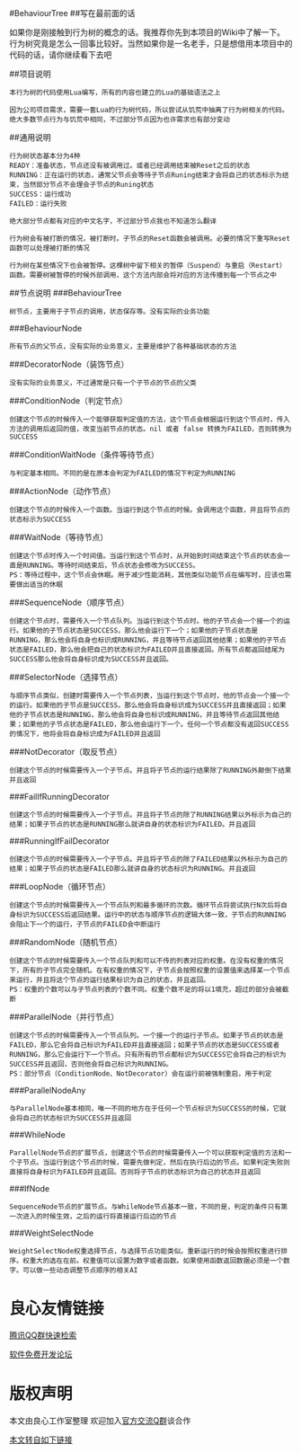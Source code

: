 #BehaviourTree
##写在最前面的话

如果你是刚接触到行为树的概念的话。我推荐你先到本项目的Wiki中了解一下。行为树究竟是怎么一回事比较好。当然如果你是一名老手，只是想借用本项目中的代码的话，请你继续看下去吧

##项目说明
~~~
本行为树的代码使用Lua编写，所有的内容也建立的Lua的基础语法之上

因为公司项目需求，需要一套Lua的行为树代码，所以尝试从饥荒中抽离了行为树相关的代码。绝大多数节点行为与饥荒中相同，不过部分节点因为也许需求也有部分变动
~~~
##通用说明
~~~
行为树状态基本分为4种
READY：准备状态，节点还没有被调用过。或者已经调用结束被Reset之后的状态
RUNNING：正在运行的状态，通常父节点会等待子节点Runing结束才会将自己的状态标示为结束，当然部分节点不会理会子节点的Runing状态
SUCCESS：运行成功
FAILED：运行失败

绝大部分节点都有对应的中文名字，不过部分节点我也不知道怎么翻译

行为树会有被打断的情况，被打断时。子节点的Reset函数会被调用。必要的情况下重写Reset函数可以处理被打断的情况

行为树在某些情况下也会被暂停。这棵树中留下相关的暂停（Suspend）与重启（Restart）函数。需要树被暂停的时候外部调用，这个方法内部会将对应的方法传播到每一个节点之中
~~~
##节点说明
###BehaviourTree
~~~
树节点，主要用于子节点的调用，状态保存等。没有实际的业务功能
~~~
###BehaviourNode
~~~
所有节点的父节点，没有实际的业务意义，主要是维护了各种基础状态的方法
~~~
###DecoratorNode（装饰节点）
~~~
没有实际的业务意义，不过通常是只有一个子节点的节点的父类
~~~
###ConditionNode（判定节点）
~~~
创建这个节点的时候传入一个能够获取判定值的方法，这个节点会根据运行到这个节点时，传入方法的调用后返回的值，改变当前节点的状态。nil 或者 false 转换为FAILED，否则转换为SUCCESS
~~~
###ConditionWaitNode（条件等待节点）
~~~
与判定基本相同。不同的是在原本会判定为FAILED的情况下判定为RUNNING
~~~
###ActionNode（动作节点）
~~~
创建这个节点的时候传入一个函数。当运行到这个节点的时候。会调用这个函数，并且将节点的状态标示为SUCCESS
~~~
###WaitNode（等待节点）
~~~
创建这个节点时传入一个时间值。当运行到这个节点时，从开始到时间结束这个节点的状态会一直是RUNNING。等待时间结束后，节点状态会修改为SUCCESS。
PS：等待过程中，这个节点会休眠。用于减少性能消耗，其他类似功能节点在编写时，应该也需要做出适当的休眠
~~~
###SequenceNode（顺序节点）
~~~
创建这个节点时，需要传入一个节点队列。当运行到这个节点时。他的子节点会一个接一个的运行。如果他的子节点状态是SUCCESS，那么他会运行下一个；如果他的子节点状态是RUNNING，那么他会将自身也标识成RUNNING，并且等待节点返回其他结果；如果他的子节点状态是FAILED，那么他会把自己的状态标识为FAILED并且直接返回。所有节点都返回结尾为SUCCESS那么他会将自身标识成为SUCCESS并且返回。
~~~
###SelectorNode（选择节点）
~~~
与顺序节点类似，创建时需要传入一个节点列表，当运行到这个节点时，他的节点会一个接一个的运行。如果他的子节点是SUCCESS，那么他会将自身标识成为SUCCESS并且直接返回；如果他的子节点状态是RUNNING，那么他会将自身也标识成RUNNING，并且等待节点返回其他结果；如果他的子节点状态是FAILED，那么他会运行下一个。任何一个节点都没有返回SUCCESS的情况下，他将会将自身标识成为FAILED并且返回
~~~
###NotDecorator（取反节点）
~~~
创建这个节点的时候需要传入一个子节点。并且将子节点的运行结果除了RUNNING外颠倒下结果并且返回
~~~
###FailIfRunningDecorator
~~~
创建这个节点的时候需要传入一个子节点。并且将子节点的除了RUNNING结果以外标示为自己的结果；如果子节点的状态是RUNNING那么就讲自身的状态标识为FAILED。并且返回
~~~
###RunningIfFailDecorator
~~~
创建这个节点的时候需要传入一个子节点。并且将子节点的除了FAILED结果以外标示为自己的结果；如果子节点的状态是FAILED那么就讲自身的状态标识为RUNNING。并且返回
~~~
###LoopNode（循环节点）
~~~
创建这个节点的时候需要传入一个节点队列和最多循环的次数。循环节点将尝试执行N次后将自身标识为SUCCESS后返回结果。运行中的状态与顺序节点的逻辑大体一致，子节点的RUNNING会阻止下一个的运行，子节点的FAILED会中断运行
~~~
###RandomNode（随机节点）
~~~
创建这个节点的时候需要传入一个节点队列和可以不传的列表对应的权重。在没有权重的情况下，所有的子节点完全随机。在有权重的情况下，子节点会按照权重的设置值来选择某一个节点来运行，并且将这个节点的运行结果标识为自己的状态，并且返回。
PS：权重的个数可以与子节点列表的个数不同。权重个数不足的将以1填充，超过的部分会被截断
~~~
###ParallelNode（并行节点）
~~~
创建这个节点的时候需要传入一个节点队列。一个接一个的运行子节点。如果子节点的状态是FAILED，那么它会将自己标识为FAILED并且直接返回；如果子节点的状态是SUCCESS或者RUNNING，那么它会运行下一个节点。只有所有的节点都标识为SUCCESS它会将自己的标识为SUCCESS并且返回，否则他会将自己标识为RUNNING。
PS：部分节点（ConditionNode、NotDecorator）会在运行前被强制重启，用于判定
~~~
###ParallelNodeAny
~~~
与ParallelNode基本相同，唯一不同的地方在于任何一个节点标识为SUCCESS的时候，它就会将自己的状态标识为SUCCESS并且返回
~~~
###WhileNode
~~~
ParallelNode节点的扩展节点，创建这个节点的时候需要传入一个可以获取判定值的方法和一个子节点。当运行到这个节点的时候，需要先做判定，然后在执行后边的节点。如果判定失败则直接将自身标识为FAILED并且返回。否则将子节点的状态标识为自己的状态并且返回
~~~
###IfNode
~~~
SequenceNode节点的扩展节点。与WhileNode节点基本一致，不同的是，判定的条件只有第一次进入的时候生效，之后的运行将直接运行后边的节点
~~~
###WeightSelectNode
~~~
WeightSelectNode权重选择节点，与选择节点功能类似。重新运行的时候会按照权重进行排序。权重大的选在在前。权重值可以设置为数字或者函数。如果使用函数返回数据必须是一个数字。可以做一些动态调整节点顺序的相关AI
~~~


 # 良心友情链接

[腾讯QQ群快速检索](http://u.720life.cn/s/8cf73f7c)

[软件免费开发论坛](http://u.720life.cn/s/bbb01dc0)

# 版权声明 

本文由良心工作室整理 欢迎加入[官方交流Q群](https://u.720life.cn/s/f2316816)谈合作

[本文转自如下链接](http://u.720life.cn/g/2e71d0f0a5c601172267ba20d3a43c6eb98fcced5425f42639cbf48476a568e906fd93b5355a9b49204af869d2203c03d73b21cfcd06dad8cba486e28be460db)